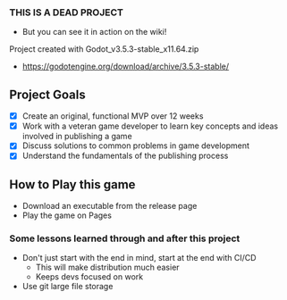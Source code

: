 ### THIS IS A DEAD PROJECT ###
- But you can see it in action on the wiki!

Project created with Godot_v3.5.3-stable_x11.64.zip
- https://godotengine.org/download/archive/3.5.3-stable/

## Project Goals ##
- [X] Create an original, functional MVP over 12 weeks
- [X] Work with a veteran game developer to learn key concepts and ideas involved in publishing a game
- [X] Discuss solutions to common problems in game development
- [X] Understand the fundamentals of the publishing process

## How to Play this game ## 
- Download an executable from the release page
- Play the game on Pages

### Some lessons learned through and after this project ###
- Don't just start with the end in mind, start at the end with CI/CD
  - This will make distribution much easier
  - Keeps devs focused on work
- Use git large file storage
 
